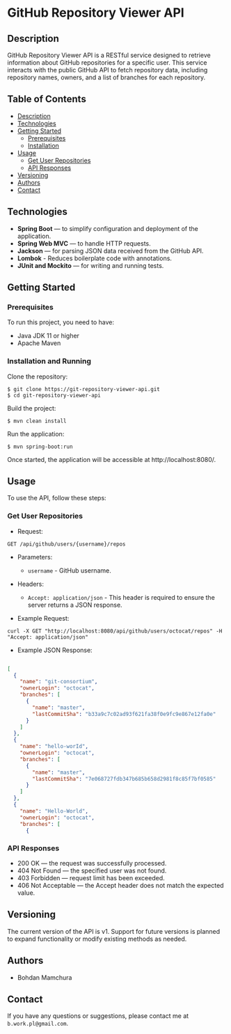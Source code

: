 # GitHub Repository Viewer API
## Description

GitHub Repository Viewer API is a RESTful service designed to retrieve information about GitHub repositories for a specific user. This service interacts with the public GitHub API to fetch repository data, including repository names, owners, and a list of branches for each repository.

## Table of Contents

- [Description](#description)
- [Technologies](#technologies)
- [Getting Started](#getting-started)
    - [Prerequisites](#prerequisites)
    - [Installation](#installation-and-running)
- [Usage](#usage)
    - [Get User Repositories](#get-user-repositories)
    - [API Responses](#api-responses)
- [Versioning](#versioning)
- [Authors](#authors)
- [Contact](#contact)

## Technologies

- **Spring Boot** — to simplify configuration and deployment of the application.
- **Spring Web MVC** — to handle HTTP requests.
- **Jackson** — for parsing JSON data received from the GitHub API.
- **Lombok** - Reduces boilerplate code with annotations.
- **JUnit and Mockito** — for writing and running tests.

## Getting Started

### Prerequisites

To run this project, you need to have:

- Java JDK 11 or higher
- Apache Maven

### Installation and Running

Clone the repository:
```
$ git clone https://git-repository-viewer-api.git
$ cd git-repository-viewer-api
```
Build the project:
```
$ mvn clean install
```
Run the application:
```
$ mvn spring-boot:run
```
Once started, the application will be accessible at http://localhost:8080/.

## Usage
To use the API, follow these steps:

### Get User Repositories
* Request:
```
GET /api/github/users/{username}/repos
```
* Parameters:

    * `username` - GitHub username.
  
* Headers:

    * `Accept: application/json` - This header is required to ensure the server returns a JSON response.


* Example Request:

```
curl -X GET "http://localhost:8080/api/github/users/octocat/repos" -H  "Accept: application/json"
```

* Example JSON Response:

<div style="overflow: auto; height: 400px;">

```json
[
  {
    "name": "git-consortium",
    "ownerLogin": "octocat",
    "branches": [
      {
        "name": "master",
        "lastCommitSha": "b33a9c7c02ad93f621fa38f0e9fc9e867e12fa0e"
      }
    ]
  },
  {
    "name": "hello-worId",
    "ownerLogin": "octocat",
    "branches": [
      {
        "name": "master",
        "lastCommitSha": "7e068727fdb347b685b658d2981f8c85f7bf0585"
      }
    ]
  },
  {
    "name": "Hello-World",
    "ownerLogin": "octocat",
    "branches": [
      {
        "name": "master",
        "lastCommitSha": "7fd1a60b01f91b314f59955a4e4d4e80d8edf11d"
      },
      {
        "name": "octocat-patch-1",
        "lastCommitSha": "b1b3f9723831141a31a1a7252a213e216ea76e56"
      },
      {
        "name": "test",
        "lastCommitSha": "b3cbd5bbd7e81436d2eee04537ea2b4c0cad4cdf"
      }
    ]
  },
  {
    "name": "octocat.github.io",
    "ownerLogin": "octocat",
    "branches": [
      {
        "name": "gh-pages",
        "lastCommitSha": "c0e4a095428f36b81f0bd4239d353f71918cbef3"
      },
      {
        "name": "master",
        "lastCommitSha": "3a9796cf19902af0f7e677391b340f1ae4128433"
      }
    ]
  },
  {
    "name": "Spoon-Knife",
    "ownerLogin": "octocat",
    "branches": [
      {
        "name": "change-the-title",
        "lastCommitSha": "f439fc5710cd87a4025247e8f75901cdadf5333d"
      },
      {
        "name": "main",
        "lastCommitSha": "d0dd1f61b33d64e29d8bc1372a94ef6a2fee76a9"
      },
      {
        "name": "test-branch",
        "lastCommitSha": "58060701b538587e8b4ab127253e6ed6fbdc53d1"
      }
    ]
  },
  {
    "name": "test-repo1",
    "ownerLogin": "octocat",
    "branches": [
      {
        "name": "gh-pages",
        "lastCommitSha": "57523742631876181d95bc268e09fb3fd1a4d85e"
      }
    ]
  }
]
```

</div>

### API Responses

* 200 OK — the request was successfully processed.
* 404 Not Found — the specified user was not found.
* 403 Forbidden — request limit has been exceeded.
* 406 Not Acceptable — the Accept header does not match the expected value.

## Versioning

The current version of the API is v1. Support for future versions is planned to expand functionality or modify existing methods as needed.

## Authors

* Bohdan Mamchura

## Contact

If you have any questions or suggestions, please contact me at `b.work.pl@gmail.com`.
